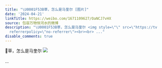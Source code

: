 ```yaml
---
title: "\U0001F53B草，怎么是马奎尔 [图片]"
date: '2024-04-21'
linkTitle: https://weibo.com/1671109627/OaNCJ7vHX
source: 包容万物恒河水的微博
description: "\U0001F53B草，怎么是马奎尔 <img style=\"\" src=\"https://tvax2.sinaimg.cn/large/639b1bfbly1hoyvexyeuxj21ur0w2npd.jpg\"
  referrerpolicy=\"no-referrer\"><br><br> ..."
disable_comments: true
---
```

🔻草，怎么是马奎尔 <img style="" src="https://tvax2.sinaimg.cn/large/639b1bfbly1hoyvexyeuxj21ur0w2npd.jpg" referrerpolicy="no-referrer"><br><br> ...